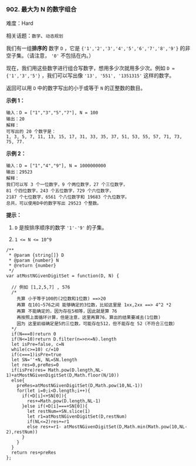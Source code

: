 ### 902. 最大为 N 的数字组合

难度：Hard

相关话题：`数学`、`动态规划`

我们有一组**排序的** 数字  `D` ，它是  `{'1','2','3','4','5','6','7','8','9'}` 的非空子集。（请注意， `'0'`  不包括在内。）



现在，我们用这些数字进行组合写数字，想用多少次就用多少次。例如 `D = {'1','3','5'}` ，我们可以写出像 `'13', '551', '1351315'` 这样的数字。



返回可以用  `D`  中的数字写出的小于或等于  `N`  的正整数的数目。







**示例 1：** 



```
输入：D = ["1","3","5","7"], N = 100
输出：20
解释：
可写出的 20 个数字是：
1, 3, 5, 7, 11, 13, 15, 17, 31, 33, 35, 37, 51, 53, 55, 57, 71, 73, 75, 77.
```


**示例 2：** 



```
输入：D = ["1","4","9"], N = 1000000000
输出：29523
解释：
我们可以写 3 个一位数字，9 个两位数字，27 个三位数字，
81 个四位数字，243 个五位数字，729 个六位数字，
2187 个七位数字，6561 个八位数字和 19683 个九位数字。
总共，可以使用D中的数字写出 29523 个整数。
```






**提示：** 




1.  `D`  是按排序顺序的数字  `'1'-'9'`  的子集。

2.  `1 <= N <= 10^9` 




```
/**
 * @param {string[]} D
 * @param {number} N
 * @return {number}
 */
var atMostNGivenDigitSet = function(D, N) {

  // 例如 [1,2,5,7] , 576
  /*
    先算 小于等于100的(2位数和1位数) ==>20
    再算 在101~576之间 能够确定的3位数，比如这里是 1xx,2xx ==> 4^2 *2
    再算 不能确定的，因为存在5相等，因此就是算 76
    再按照上面循环计算，但是注意，这里再算76，算出的结果要减去(1位数)
    因为 这里前缀确定是5的三位数，可能存在512，但不能存在 52（不符合三位数）
  */
  if(N===0)return 0
  if(N<=10)return D.filter(n=>n<=N).length
  let isPre=false, c=N
  while(c>=10) c/=10
  if(c===1)isPre=true
  let SN=''+N, NL=SN.length
  let res=0,preRes=0
  if(isPre)res= Math.pow(D.length,NL-1)+atMostNGivenDigitSet(D,Math.floor(N/10))
  else{
    preRes=atMostNGivenDigitSet(D,Math.pow(10,NL-1))
    for(let i=0;i<D.length;i++){
      if(+D[i]<+SN[0]){
        res+=Math.pow(D.length,NL-1)
      }else if(+D[i]===+SN[0]){
        let restNum=+SN.slice(1)
        let r1=atMostNGivenDigitSet(D,restNum)
        if(NL<=2)res+=r1
        else res+=r1- atMostNGivenDigitSet(D,Math.min(Math.pow(10,NL-2),restNum))
      }
    }
  }
  return res+preRes
};
```

